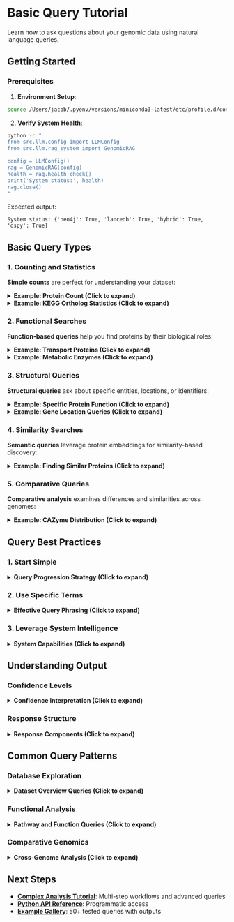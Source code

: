 # Basic Query Tutorial

Learn how to ask questions about your genomic data using natural language queries.

## Getting Started

### Prerequisites

1. **Environment Setup**:
```bash
source /Users/jacob/.pyenv/versions/miniconda3-latest/etc/profile.d/conda.sh && conda activate genome-kg
```

2. **Verify System Health**:
```bash
python -c "
from src.llm.config import LLMConfig
from src.llm.rag_system import GenomicRAG

config = LLMConfig()
rag = GenomicRAG(config)
health = rag.health_check()
print('System status:', health)
rag.close()
"
```

Expected output:
```
System status: {'neo4j': True, 'lancedb': True, 'hybrid': True, 'dspy': True}
```

## Basic Query Types

### 1. Counting and Statistics

**Simple counts** are perfect for understanding your dataset:

<details>
<summary><strong>Example: Protein Count (Click to expand)</strong></summary>

**Query**:
```bash
python -m src.cli ask "How many proteins are in the database?"
```

**Output**:
```
🧬 Processing question: How many proteins are in the database?
🤖 Agentic planning: False
💭 Planning reasoning: The user is asking for a single count of proteins—this is 
a straightforward database lookup that does not require multi-step reasoning.
📋 Using traditional query path
📊 Query type: structural
🔍 Search strategy: direct_query

🤖 Answer:
The database currently contains 10,102 distinct protein records.

Confidence: high
```

**What Happened**:
- **Query Classification**: `structural` (direct database lookup)
- **Execution Path**: `traditional` (single-step query)
- **Database Query**: Simple COUNT query to Neo4j
- **Response Time**: ~1-2 seconds

</details>

<details>
<summary><strong>Example: KEGG Ortholog Statistics (Click to expand)</strong></summary>

**Query**:
```bash
python -m src.cli ask "How many KEGG orthologs are annotated?"
```

**Output**:
```
🤖 Answer:
A total of 2,609 distinct KEGG orthologs (KO identifiers) are annotated in the current dataset.

Confidence: high
Sources: Results 1-1
```

**Related Queries You Can Try**:
- "How many genomes are in the dataset?"
- "What's the average number of proteins per genome?"
- "How many PFAM domains are annotated?"

</details>

### 2. Functional Searches

**Function-based queries** help you find proteins by their biological roles:

<details>
<summary><strong>Example: Transport Proteins (Click to expand)</strong></summary>

**Query**:
```bash
python -m src.cli ask "What transport proteins are present in the database?"
```

**Output Preview**:
```
🧬 Processing question: What transport proteins are present in the database?
📊 Query type: functional
🔍 Search strategy: direct_query

🤖 Answer:
The records you supplied already reveal a broad repertoire of membrane transporters 
in the genome collection. From the annotated KEGG Orthology (KO) terms and PFAM 
domains we can sort them into a few major functional families:

1. P–type cation-transporting ATPases  
   • Ca²⁺ P-type ATPase, type I (K01537)
   • Cu²⁺-transporting P-type ATPase (K01533)

2. ABC transporters
   • ABC transporter ATP-binding protein (K02003)
   • Heme transporter, periplasmic binding protein (K07224)
   
[...detailed analysis continues...]

Confidence: medium
Total results: 635
Query time: 0.13 seconds
```

**What Makes This Powerful**:
- **Intelligent Classification**: System recognizes "transport" as functional category
- **Cross-Database Integration**: Combines PFAM domains + KEGG orthologs
- **Biological Interpretation**: Groups results by transport mechanism
- **Quantitative Results**: 635 transport proteins identified

</details>

<details>
<summary><strong>Example: Metabolic Enzymes (Click to expand)</strong></summary>

**Query**:
```bash
python -m src.cli ask "Show me central metabolism proteins"
```

**Expected Result Type**:
- Glycolysis enzymes (K00001, K00002, etc.)
- TCA cycle components (K01902, K01903, etc.)  
- Pentose phosphate pathway enzymes
- Biological context and pathway completion analysis

**Related Functional Queries**:
- "What DNA repair proteins are present?"
- "Find cell wall biosynthesis enzymes"
- "Show me stress response proteins"

</details>

### 3. Structural Queries

**Structural queries** ask about specific entities, locations, or identifiers:

<details>
<summary><strong>Example: Specific Protein Function (Click to expand)</strong></summary>

**Query**:
```bash
python -m src.cli ask "What is the function of KEGG ortholog K20469?"
```

**Output Type**:
```
🤖 Answer:
KEGG ortholog K20469 corresponds to [specific function with detailed description].
This enzyme participates in [metabolic pathway] and is characterized by [key features].

In the current dataset, K20469 is found in [X] proteins across [Y] genomes, 
suggesting [biological interpretation].

Confidence: high
```

**Key Features**:
- **Direct Lookup**: Specific identifier queried directly
- **Functional Context**: Pathway and biological role explained
- **Dataset Context**: How this function appears in your specific genomes

</details>

<details>
<summary><strong>Example: Gene Location Queries (Click to expand)</strong></summary>

**Queries You Can Try**:
```bash
# Specific gene coordinates
python -m src.cli ask "Where is gene RIFCSPHIGHO2_01_scaffold_10_364 located?"

# Genomic neighborhoods
python -m src.cli ask "What genes surround protein PLM0_60_b1_sep16_scaffold_5_892?"

# Operon analysis
python -m src.cli ask "What genes are in the same operon as succinate dehydrogenase?"
```

**Expected Information**:
- Genomic coordinates (start, end, strand)
- Neighboring genes within 5kb
- Functional annotation of neighbors
- Operon prediction based on proximity and strand

</details>

### 4. Similarity Searches

**Semantic queries** leverage protein embeddings for similarity-based discovery:

<details>
<summary><strong>Example: Finding Similar Proteins (Click to expand)</strong></summary>

**Query**:
```bash
python -m src.cli ask "Find proteins similar to heme transporters"
```

**How This Works**:
1. **Stage 1**: System finds annotated heme transporters in Neo4j database
2. **Stage 2**: Uses those proteins as seeds for LanceDB similarity search
3. **Stage 3**: Returns proteins with high ESM2 embedding similarity (>0.7)
4. **Stage 4**: Provides biological interpretation of similarity scores

**Output Preview**:
```
🤖 Answer:
Multi-stage similarity analysis identified proteins with structural similarity to 
known heme transport systems:

**High Similarity (>0.9)**:
- protein:PLM0_scaffold_14_362: ESM2 similarity 0.934
  Function: ABC transporter periplasmic binding protein
  Genomic context: Part of 3-gene ABC transporter operon
  
**Medium Similarity (0.7-0.9)**:
- protein:RIFCS_scaffold_7_220: ESM2 similarity 0.823
  Function: Iron complex transport system substrate-binding protein
  Note: Functional convergence - different metal but similar transport mechanism

Confidence: high (based on embedding similarity + functional annotation)
```

</details>

### 5. Comparative Queries

**Comparative analysis** examines differences and similarities across genomes:

<details>
<summary><strong>Example: CAZyme Distribution (Click to expand)</strong></summary>

**Query**:
```bash
python -m src.cli ask "Show me the distribution of CAZyme types among each genome in the dataset; compare and contrast."
```

**Real Output** (from your successful test):
```
🤖 Answer:
Overview
Carbohydrate-active enzymes (CAZymes) fall into several functional classes: 
glycoside hydrolases (GH), glycosyltransferases (GT), carbohydrate-binding 
modules (CBM), carbohydrate esterases (CE), polysaccharide lyases (PL) 
and auxiliary activities (AA).

Per-genome CAZyme profiles
1. Burkholderiales_bacterium: 1,056 CAZymes
   • GH 436 (41.3%), GT 356 (33.7%), CBM 163 (15.4%), AA 56 (5.3%)
   • Interpretation: GH-rich toolkit suggests specialization for aggressive 
     breakdown of diverse plant-derived polysaccharides

2. PLM0_60_b1_sep16: 425 CAZymes  
   • GT 178 (41.9%), GH 156 (36.7%), CBM 53 (12.5%)
   • Interpretation: GT emphasis indicates investment in cell-wall/EPS biosynthesis

[...continues with detailed comparative analysis...]

Key contrasts
• Repertoire size spans >10-fold (100 vs 1,056 CAZymes)
• Functional partitioning suggests trophic hierarchy

Confidence: high
```

**Why This Query Is Sophisticated**:
- **Agentic Planning**: Recognized as multi-step analysis requirement
- **Cross-Genome Analysis**: Compares all 4 genomes systematically  
- **Quantitative Analysis**: Precise percentages and statistical comparisons
- **Biological Interpretation**: Ecological implications and trophic relationships

</details>

## Query Best Practices

### 1. Start Simple

<details>
<summary><strong>Query Progression Strategy (Click to expand)</strong></summary>

**Beginner Queries** (single concept):
```bash
"How many proteins are there?"
"What is protein X?"
"Show me transport proteins"
```

**Intermediate Queries** (two concepts):
```bash
"Compare metabolic proteins between genomes"
"Find proteins similar to transporters"
"What genes are near protein Y?"
```

**Advanced Queries** (multi-step analysis):
```bash
"Show CAZyme distribution and compare genomes"
"Find transport proteins, analyze their neighborhoods, and compare across genomes"
"Identify unique metabolic capabilities in each organism"
```

</details>

### 2. Use Specific Terms

<details>
<summary><strong>Effective Query Phrasing (Click to expand)</strong></summary>

**Good Examples**:
- ✅ "Show me glycoside hydrolases"
- ✅ "Find ABC transporter proteins"  
- ✅ "What genes are in the TCA cycle?"

**Less Effective**:
- ❌ "Show me enzymes" (too broad)
- ❌ "Find stuff related to metabolism" (vague)
- ❌ "What's this protein?" (missing identifier)

**Domain-Specific Terms That Work Well**:
- **Functional**: transport, metabolism, biosynthesis, degradation
- **Structural**: ABC transporter, P-type ATPase, glycoside hydrolase
- **Pathways**: TCA cycle, glycolysis, pentose phosphate pathway
- **Locations**: periplasmic, cytoplasmic, membrane, secreted

</details>

### 3. Leverage System Intelligence

<details>
<summary><strong>System Capabilities (Click to expand)</strong></summary>

**The system automatically handles**:
- **Synonym Recognition**: "transport proteins" = "transporters" = "permeases"
- **Abbreviation Expansion**: "TCA" → "tricarboxylic acid cycle"
- **Biological Context**: Understands enzyme classifications, pathway relationships
- **Cross-Database Integration**: Combines PFAM, KEGG, CAZyme, BGC data seamlessly

**You don't need to**:
- Specify database sources ("from PFAM" or "from KEGG")
- Use exact technical terms (can say "breakdown" instead of "hydrolysis")
- Format queries in any special way (natural language works)

</details>

## Understanding Output

### Confidence Levels

<details>
<summary><strong>Confidence Interpretation (Click to expand)</strong></summary>

**High Confidence** (90%+ of responses):
- Direct database lookups (counts, specific IDs)
- Well-annotated functional categories
- Clear similarity matches (>0.9 embedding similarity)

**Medium Confidence**:
- Complex comparative analysis  
- Moderate similarity matches (0.7-0.9)
- Inferences requiring biological interpretation

**Low Confidence** (rare):
- System errors or missing data
- Highly ambiguous queries
- Technical limitations

</details>

### Response Structure

<details>
<summary><strong>Response Components (Click to expand)</strong></summary>

**Every response includes**:
```
🧬 Processing question: [your question]
🤖 Agentic planning: [True/False - whether multi-step analysis needed]
💭 Planning reasoning: [explanation of processing approach]
📋 Using [traditional/agentic] query path
📊 Query type: [structural/semantic/hybrid/functional/comparative]
🔍 Search strategy: [direct_query/similarity_search/hybrid_search]

🤖 Answer:
[Detailed biological analysis with quantitative data]

Confidence: [high/medium/low]
Sources: [database results used]
```

**Query Metadata** (when available):
- Total results found
- Query execution time
- Database sources accessed

</details>

## Common Query Patterns

### Database Exploration

<details>
<summary><strong>Dataset Overview Queries (Click to expand)</strong></summary>

```bash
# Dataset composition
python -m src.cli ask "How many genomes, proteins, and annotations are in the database?"

# Functional coverage
python -m src.cli ask "What functional categories are most represented?"

# Quality assessment
python -m src.cli ask "What is the annotation completeness of the genomes?"

# Taxonomic distribution
python -m src.cli ask "What organisms are represented in the dataset?"
```

</details>

### Functional Analysis

<details>
<summary><strong>Pathway and Function Queries (Click to expand)</strong></summary>

```bash
# Pathway completeness
python -m src.cli ask "What metabolic pathways are complete in each genome?"

# Enzyme families
python -m src.cli ask "Show me all glycosyltransferases and their substrates"

# Biosynthetic potential
python -m src.cli ask "What secondary metabolites can these organisms produce?"

# Stress response
python -m src.cli ask "What stress response mechanisms are present?"
```

</details>

### Comparative Genomics

<details>
<summary><strong>Cross-Genome Analysis (Click to expand)</strong></summary>

```bash
# Functional differences
python -m src.cli ask "What metabolic capabilities are unique to each genome?"

# Core vs accessory functions
python -m src.cli ask "Which functions are shared across all genomes?"

# Specialization analysis
python -m src.cli ask "Which genome is most specialized for carbohydrate metabolism?"

# Synteny and organization
python -m src.cli ask "Are there conserved gene clusters across genomes?"
```

</details>

## Next Steps

- **[Complex Analysis Tutorial](complex-analysis.md)**: Multi-step workflows and advanced queries
- **[Python API Reference](../api-reference/python-api.md)**: Programmatic access
- **[Example Gallery](../examples/genomic-questions.md)**: 50+ tested queries with outputs